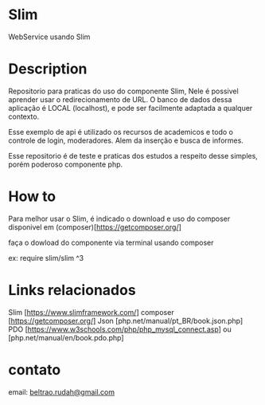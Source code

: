 # Slim
WebService usando Slim 

# Description
Repositorio para praticas do uso do componente  Slim,
Nele é possivel aprender usar o redirecionamento de URL.
O banco de dados dessa aplicação é LOCAL (localhost), e pode ser facilmente adaptada a qualquer contexto.

Esse exemplo de api é utilizado os recursos de academicos e todo o controle de login, moderadores.
Alem da inserção e busca de informes.

Esse repositorio é de teste e praticas dos estudos a respeito desse simples, porém poderoso componente php.

# How to

Para melhor usar o Slim, é indicado o download e uso do composer 
disponivel em (composer)[https://getcomposer.org/]

faça o dowload do componente via terminal usando composer

ex: require slim/slim ^3

# Links relacionados

Slim [https://www.slimframework.com/]
composer [https://getcomposer.org/]
Json [php.net/manual/pt_BR/book.json.php]
PDO [https://www.w3schools.com/php/php_mysql_connect.asp] ou [php.net/manual/en/book.pdo.php]

# contato

email: beltrao.rudah@gmail.com
